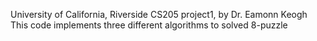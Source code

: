 University of California, Riverside
CS205 project1, by Dr. Eamonn Keogh
This code implements three different algorithms to solved 8-puzzle
